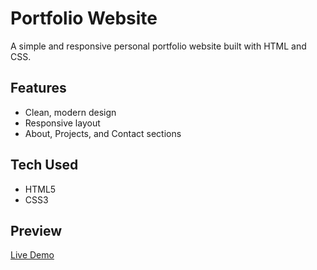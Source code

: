 # Portfolio Website

A simple and responsive personal portfolio website built with HTML and CSS.

## Features

- Clean, modern design
- Responsive layout
- About, Projects, and Contact sections

## Tech Used

- HTML5
- CSS3

## Preview

[Live Demo](https://buddhalama.info)
